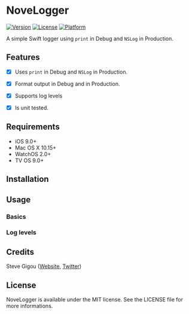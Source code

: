 # NoveLogger

[![Version](https://img.shields.io/cocoapods/v/NoveLogger.svg?style=flat)](https://cocoapods.org/pods/NoveLogger) [![License](https://img.shields.io/cocoapods/l/NoveLogger.svg?style=flat)](https://cocoapods.org/pods/NoveLogger) [![Platform](https://img.shields.io/cocoapods/p/NoveLogger.svg?style=flat)](https://cocoapods.org/pods/NoveLogger)

A simple Swift logger using `print` in Debug and `NSLog` in Production.


## Features

- [x] Uses `print` in Debug and `NSLog` in Production.
- [x] Format output in Debug and in Production.
- [x] Supports log levels
- [x] Is unit tested.


## Requirements

- iOS 9.0+
- Mac OS X 10.15+
- WatchOS 2.0+
- TV OS 9.0+


## Installation

## Usage

### Basics

### Log levels


## Credits

Steve Gigou ([Website](https://steve.gigou.fr), [Twitter](https://twitter.com/stevegigou))


## License

NoveLogger is available under the MIT license. See the LICENSE file for more informations.